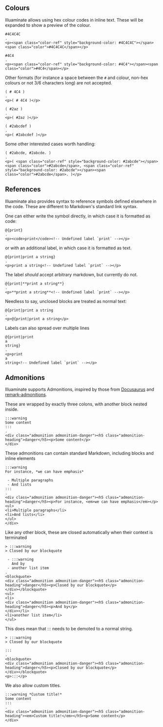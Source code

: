 ## Colours

Illuaminate allows using hex colour codes in inline text. These will be expanded
to show a preview of the colour.

```````````````````````````````` example
#4C4C4C
.
<p><span class="color-ref" style="background-color: #4C4C4C"></span><span class="color">#4C4C4C</span></p>
````````````````````````````````

```````````````````````````````` example
#4C4
.
<p><span class="color-ref" style="background-color: #4C4"></span><span class="color">#4C4</span></p>
````````````````````````````````

Other formats (for instance a space between the `#` and colour, non-hex colours or not 3/6 characters long) are not
accepted.

```````````````````````````````` example
( # 4C4 )
.
<p>( # 4C4 )</p>
````````````````````````````````

```````````````````````````````` example
( #2az )
.
<p>( #2az )</p>
````````````````````````````````

```````````````````````````````` example
( #2abcdef )
.
<p>( #2abcdef )</p>
````````````````````````````````

Some other interested cases worth handling:


```````````````````````````````` example
( #2abcde, #2abcde. )
.
<p>( <span class="color-ref" style="background-color: #2abcde"></span><span class="color">#2abcde</span>, <span class="color-ref" style="background-color: #2abcde"></span><span class="color">#2abcde</span>. )</p>
````````````````````````````````

## References

Illuaminate also provides syntax to reference symbols defined elsewhere in the
code. These are different to Markdown's standard link syntax.

One can either write the symbol directly, in which case it is formatted as code:

```````````````````````````````` example
@{print}
.
<p><code>print</code><!-- Undefined label `print` --></p>
````````````````````````````````

or with an additional label, in which case it is formatted as text.

```````````````````````````````` example
@{print|print a string}
.
<p>print a string<!-- Undefined label `print` --></p>
````````````````````````````````

The label _should_ accept arbitrary markdown, but currently do not.

```````````````````````````````` example
@{print|**print a string**}
.
<p>**print a string**<!-- Undefined label `print` --></p>
````````````````````````````````

Needless to say, unclosed blocks are treated as normal text:

```````````````````````````````` example
@{print|print a string
.
<p>@{print|print a string</p>
````````````````````````````````

Labels can also spread over multiple lines
```````````````````````````````` example
@{print|print
a
string}
.
<p>print
a
string<!-- Undefined label `print` --></p>
````````````````````````````````

## Admonitions
Illuaminate supports Admonitions, inspired by those from [Docusaurus](https://docusaurus.io/docs/markdown-features/admonitions)
and [remark-admonitions](https://github.com/elviswolcott/remark-admonitions).

These are wrapped by exactly three colons, with another block nested inside.

```````````````````````````````` example
:::warning
Some content
:::
.
<div class="admonition admonition-danger"><h5 class="admonition-heading">danger</h5><p>Some content</p>
</div>
````````````````````````````````

These admonitions can contain standard Markdown, including blocks and inline elements

```````````````````````````````` example
:::warning
For instance, *we can have emphasis*

 - Multiple paragraphs
 - And lists
:::
.
<div class="admonition admonition-danger"><h5 class="admonition-heading">danger</h5><p>For instance, <em>we can have emphasis</em></p>
<ul>
<li>Multiple paragraphs</li>
<li>And lists</li>
</ul>
</div>
````````````````````````````````

Like any other block, these are closed automatically when their context is terminated

```````````````````````````````` example
> :::warning
> Closed by our blockquote

 - :::warning
   And by
 - another list item
.
<blockquote>
<div class="admonition admonition-danger"><h5 class="admonition-heading">danger</h5><p>Closed by our blockquote</p>
</div></blockquote>
<ul>
<li>
<div class="admonition admonition-danger"><h5 class="admonition-heading">danger</h5><p>And by</p>
</div></li>
<li>another list item</li>
</ul>
````````````````````````````````

This does mean that ::: needs to be demoted to a normal string.

```````````````````````````````` example
> :::warning
> Closed by our blockquote

:::
.
<blockquote>
<div class="admonition admonition-danger"><h5 class="admonition-heading">danger</h5><p>Closed by our blockquote</p>
</div></blockquote>
<p>:::</p>
````````````````````````````````

We also allow custom titles.

```````````````````````````````` example
:::warning *Custom title!*
Some content
:::
.
<div class="admonition admonition-danger"><h5 class="admonition-heading"><em>Custom title!</em></h5><p>Some content</p>
</div>
````````````````````````````````
